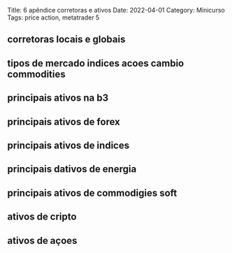 Title: 6 apêndice corretoras e ativos
Date: 2022-04-01
Category: Minicurso
Tags: price action, metatrader 5


## corretoras locais e globais
## tipos de mercado indices acoes cambio commodities
## principais ativos na b3
## principais ativos de forex
## principais ativos de indices
## principais dativos de energia
## principais ativos de commodigies soft
## ativos de cripto
## ativos de açoes
